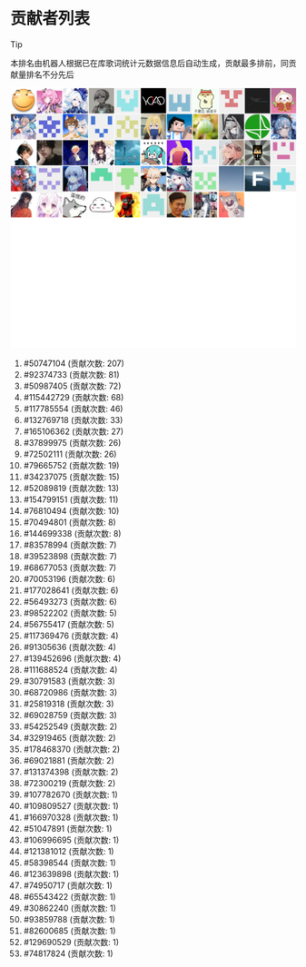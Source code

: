 # 贡献者列表

> [!TIP]
> 本排名由机器人根据已在库歌词统计元数据信息后自动生成，贡献最多排前，同贡献量排名不分先后

![贡献者头像画廊](./CONTRIBUTORS.svg)

1. #50747104 (贡献次数: 207)
2. #92374733 (贡献次数: 81)
3. #50987405 (贡献次数: 72)
4. #115442729 (贡献次数: 68)
5. #117785554 (贡献次数: 46)
6. #132769718 (贡献次数: 33)
7. #165106362 (贡献次数: 27)
8. #37899975 (贡献次数: 26)
9. #72502111 (贡献次数: 26)
10. #79665752 (贡献次数: 19)
11. #34237075 (贡献次数: 15)
12. #52089819 (贡献次数: 13)
13. #154799151 (贡献次数: 11)
14. #76810494 (贡献次数: 10)
15. #70494801 (贡献次数: 8)
16. #144699338 (贡献次数: 8)
17. #83578994 (贡献次数: 7)
18. #39523898 (贡献次数: 7)
19. #68677053 (贡献次数: 7)
20. #70053196 (贡献次数: 6)
21. #177028641 (贡献次数: 6)
22. #56493273 (贡献次数: 6)
23. #98522202 (贡献次数: 5)
24. #56755417 (贡献次数: 5)
25. #117369476 (贡献次数: 4)
26. #91305636 (贡献次数: 4)
27. #139452696 (贡献次数: 4)
28. #111688524 (贡献次数: 4)
29. #30791583 (贡献次数: 3)
30. #68720986 (贡献次数: 3)
31. #25819318 (贡献次数: 3)
32. #69028759 (贡献次数: 3)
33. #54252549 (贡献次数: 2)
34. #32919465 (贡献次数: 2)
35. #178468370 (贡献次数: 2)
36. #69021881 (贡献次数: 2)
37. #131374398 (贡献次数: 2)
38. #72300219 (贡献次数: 2)
39. #107782670 (贡献次数: 1)
40. #109809527 (贡献次数: 1)
41. #166970328 (贡献次数: 1)
42. #51047891 (贡献次数: 1)
43. #106996695 (贡献次数: 1)
44. #121381012 (贡献次数: 1)
45. #58398544 (贡献次数: 1)
46. #123639898 (贡献次数: 1)
47. #74950717 (贡献次数: 1)
48. #65543422 (贡献次数: 1)
49. #30862240 (贡献次数: 1)
50. #93859788 (贡献次数: 1)
51. #82600685 (贡献次数: 1)
52. #129690529 (贡献次数: 1)
53. #74817824 (贡献次数: 1)
